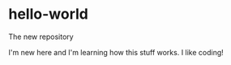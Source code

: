 # hello-world
The new repository

I'm new here and I'm learning how this stuff works. I like coding!
